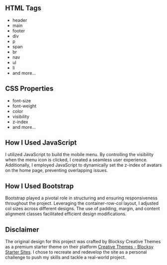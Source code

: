 ## HTML Tags
* header
* main
* footer
* div
* p
* span
* br
* nav
* ul
* li
* and more…

## CSS Properties
* font-size
* font-weight
* color
* visibility
* z-index
* and more…

## How I Used JavaScript
I utilized JavaScript to build the mobile menu. By controlling the visibility when the menu icon is clicked, I created a seamless user experience. Additionally, I employed JavaScript to dynamically set the z-index of avatars on the home page, preventing overlapping issues.


## How I Used Bootstrap
Bootstrap played a pivotal role in structuring and ensuring responsiveness throughout the project. Leveraging the container-row-col layout, I adjusted col sizes across different designs. The use of padding, margin, and content alignment classes facilitated efficient design modifications.



## Disclaimer
The original design for this project was crafted by Blocksy Creative Themes as a premium starter theme on their platform [Creative Themes - Blocksy Starter Sites](https://creativethemes.com/blocksy/starter-sites/ "Smile Dent Original Design"). I chose to recreate and redevelop the site as a personal challenge to push my skills and tackle a real-world project.




